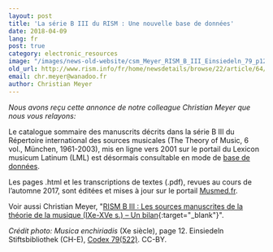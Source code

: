 ```yaml
---
layout: post
title: 'La série B III du RISM : Une nouvelle base de données'
date: 2018-04-09
lang: fr
post: true
category: electronic_resources
image: "/images/news-old-website/csm_Meyer_RISM_B_III_Einsiedeln_79_p12_fbcc8ed540.jpg"
old_url: http://www.rism.info/fr/home/newsdetails/browse/22/article/64/risms-biii-the-theory-of-music-now-a-database.html
email: chr.meyer@wanadoo.fr
author: Christian Meyer
---
```


_Nous avons reçu cette annonce de notre colleague Christian Meyer que nous vous relayons:_

Le catalogue sommaire des manuscrits décrits dans la série B III du Répertoire international des sources musicales (The Theory of Music, 6 vol., München, 1961-2003), mis en ligne vers 2001 sur le portail du Lexicon musicum Latinum (LML) est désormais consultable en mode de [base de données](http://www.lml.badw.de/lml-digital/datenbanken.html "Ouvre un lien externe dans une nouvelle fenêtre").

Les pages .html et les transcriptions de textes (.pdf), revues au cours de l’automne 2017, sont éditées et mises à jour sur le portail [Musmed.fr](http://musmed.fr/RISM/rismindex01.htm "Ouvre un lien externe dans une nouvelle fenêtre").

Voir aussi Christian Meyer, "[RISM B III : Les sources manuscrites de la théorie de la musique (IXe-XVe s.) – Un bilan](https://www.academia.edu/36083030/RISM_B_III_Les_sources_manuscrites_de_la_th%C3%A9orie_de_la_musique_IXe-XVe_s._Un_bilan){:target="_blank"}".

_Crédit photo: Musica enchiriadis_ (Xe siècle), page 12. Einsiedeln Stiftsbibliothek (CH-E), [Codex 79(522)](http://www.e-codices.unifr.ch/en/list/one/sbe/0079 "Ouvre un lien externe dans une nouvelle fenêtre"). CC-BY.